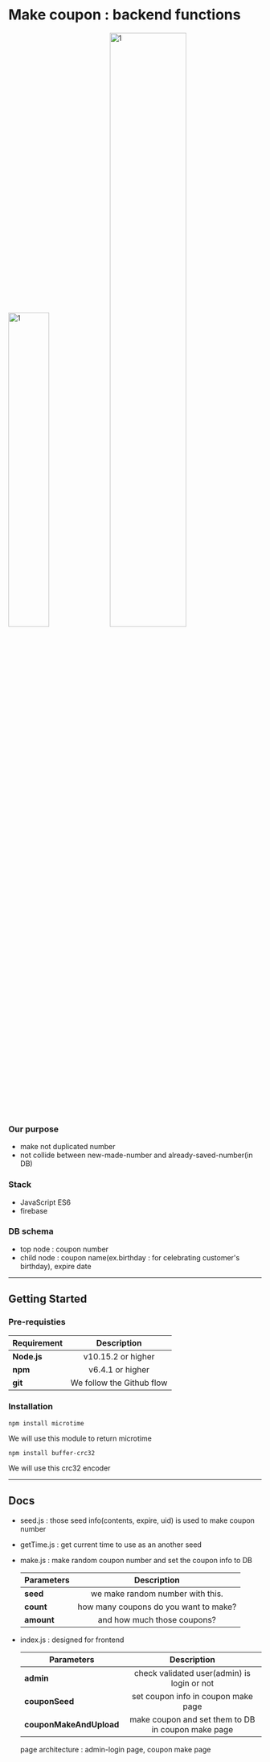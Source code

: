 # Make coupon : backend functions
<img src="https://user-images.githubusercontent.com/53554014/81337293-c083e000-90e5-11ea-890f-81846c376ac4.png" width="40%" height="40%" title="coupon" alt="1"></img><img src="https://user-images.githubusercontent.com/53554014/81337543-1eb0c300-90e6-11ea-8ec3-2b84db42ee13.jpg" width="55%" height="55%" title="db" alt="1"></img>


### Our purpose
 * make not duplicated number
 * not collide between new-made-number and already-saved-number(in DB) 

### Stack
 * JavaScript ES6
 * firebase
 
### DB schema
 * top node : coupon number
 * child node : coupon name(ex.birthday : for celebrating customer's birthday), expire date

***

## Getting Started

### Pre-requisties
|  <center>Requirement</center> |  <center>Description</center> |  
|:--------|:--------:|
|**Node.js** | <center>v10.15.2 or higher</center> |
|**npm** | <center>v6.4.1 or higher</center> |
|**git** | <center>We follow the Github flow</center> |
 
### Installation
```
npm install microtime
```
We will use this module to return microtime

```
npm install buffer-crc32
```
We will use this crc32 encoder

***

## Docs
* seed.js : those seed info(contents, expire, uid) is used to make coupon number

* getTime.js : get current time to use as an another seed

* make.js : make random coupon number and set the coupon info to DB

  |  <center>Parameters</center> |  <center>Description</center> |  
  |:--------|:--------:|
  |**seed** | <center>we make random number with this.</center> |
  |**count** | <center>how many coupons do you want to make?</center> |
  |**amount** | <center>and how much those coupons?</center> |
 
* index.js : designed for frontend

  |  <center>Parameters</center> |  <center>Description</center> |     
  |:--------|:--------:|
  |**admin** | check validated user(admin) is login or not |
  |**couponSeed** | set coupon info in coupon make page |
  |**couponMakeAndUpload** | make coupon and set them to DB in coupon make page |
  
  page architecture : admin-login page, coupon make page
